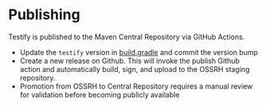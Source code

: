 # Publishing

Testify is published to the Maven Central Repository via GitHub Actions.

- Update the `testify` version in [build.gradle](https://github.com/Shopify/android-testify/blob/main/build.gradle#L33) and commit the version bump
- Create a new release on Github. This will invoke the publish Github action and automatically build, sign, and upload to the OSSRH staging repository.
- Promotion from OSSRH to Central Repository requires a manual review for validation before becoming publicly available
